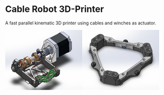 # Cable Robot 3D-Printer
A fast parallel kinematic 3D printer using cables and winches as actuator.

<div style="display: flex;">
    <img src="construction/actuator/actuator_overview.jpg" alt="Actuator" style="width: 49%; height: auto;">
    <img src="construction/plattform/plattform_overview_top.jpg" alt="Platform" style="width: 49%; height: auto;">
</div>
